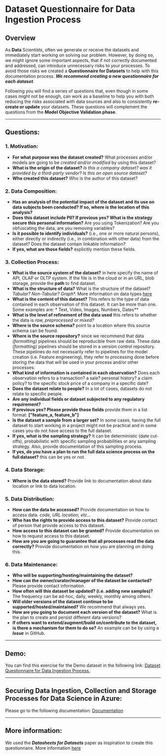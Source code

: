 # Dataset Questionnaire for Data Ingestion Process

## Overview

As **Data** Scientists, often we generate or receive the datasets and immediately start working on solving our problem. However, by doing so, we might ignore some important aspects, that if not correctly documented and addressed, can introduce unnecessary risks to your processes. To avoid those risks we created a **Questionnaire for Datasets** to help with this documentation process. ***We recommend creating a new questionnaire for each dataset***.

Following you will find a series of questions that, even though in some cases might not be enough, can work as a baseline to help you with both reducing the risks associated with data sources and also to consistently **re-create or update** your datasets. These questions will complement the questions from the **Model Objective Validation phase**.

-------------------------------

## Questions:

### 1. Motivation:

- **For what purpose was the dataset created?** What processes and/or models are going to be *created and/or modified* by using this dataset?
- **What is the origin of the dataset?** *Is this a company dataset? was it provided by a third-party vendor? Is this an open source dataset?*
- **Who created this dataset?** Who is the author of this dataset?

### 2. Data Composition:

- **Has an analysis of the potential impact of the dataset and its use on data subjects been conducted? If so, where is the location of this analysis?**
- **Does this dataset include PII? If previous yes? What is the strategy secure this personal information?** Are you using Tokenization? Are you obfuscating the data, are you removing variables?
- **Is it possible to identify individuals?**  (i.e., one or more natural persons), either directly or indirectly (i.e., in combination with other data) from the dataset? Does the dataset contain linkable information?
- **If yes, what are those fields?** explicitly mention these fields.

### 3. Collection Process:

- **What is the source system of the dataset?** in here specify the name of API, OLAP or OLTP system. If the file is in the cloud or in an URL, blob storage, provide the **path** to find dataset.
- **What is the structure of data?**  What is the structure of the dataset? *Tabular? Non-Tabular? Graph**. More information on data types [here](https://en.wikipedia.org/wiki/Data_type)
- **What is the content of this dataset?** This refers to the type of data contained in each observation of this dataset. It can be more than one. Some examples are: * Text, Video, Images, Numbers, Dates**
- **What is the level of refinement of the data used** this refers to whether the data is *raw, preprocessed or mixed?*
- **Where is the source schema?** point to a location where this source schema can be found.
- **Where is the source repository?** since we recommend that data *(formatting)* pipelines should be reproducible from raw data. These data *(formatting)* pipelines should be stored in a version control repository. 
These pipelines do not necessarily  refer to pipelines for the model creation (i.e. Feature engineering), they refer to processing done before storing the data that will be used in your process and/or other processes.
- **What kind of information is contained in each observation?** Does each observation refers to a transaction? a sale? personal history? a claim policy? to the specific stock price of a company in a specific date?
- **Does the dataset relate to people?** In a lot of cases, datasets do not relate to specific people.
- **Are any individual fields or dataset subjected to any regulatory requirement?**
- **If previous yes? Please provide those fields** provide them in a list format: **["feature_a, feature_b"]**
- **Is the dataset a sample from a larger set?** In some cases, having the full dataset to start working in a project might not be practical and in some cases you do not have access to the full dataset.
- **If yes, what is the sampling strategy?** It can be deterministic (date cut-offs), probabilistic with specific sampling probabilities or any sampling strategy. Also, provide documentation of this sampling process.
- **If yes, do you have a plan to run the full data science process on the full dataset?** this can be yes or not.

### 4. Data Storage:

- **Where is the data stored?** Provide link to documentation about data location or link to data location.

### 5. Data Distribution:

- **How can the data be accessed?** Provide documentation on how to access data. *code, URL location, etc...*
- **Who has the rights to provide access to this dataset?** Provide contact of person that provide access to this dataset.
- **How access to this dataset can be granted?** Provide documentation on how to request access to this dataset. 
- **How are you are going to guarantee that all processes read the data correctly?** Provide documentation on how you are planning on doing this.

### 6. Data Maintenance:

- **Who will be supporting/hosting/maintaining the dataset?**
- **How can the owner/curator/manager of the dataset be contacted?** Please provide contact information.
- **How often will this dataset be updated? (i.e. adding new samples)?** The frequency can be ad-hoc, daily, weekly, monthly among others.
- **Will older versions of the dataset continue to be supported/hosted/maintained?** We recommend that always yes.
- **How are you going to document each version of the dataset?** What is the plan to create and persist different data versions?
- **If others want to extend/augment/build on/contribute to the dataset, is there a mechanism for them to do so?** An example can be by using a ***Issue*** in GitHub.

-------------------------------

## Demo:

You can find this exercise for the Demo dataset in the following link: [Dataset Questionnaire for Data Ingestion Process.](dataset_questionnaire_data_ingestion.xlsx)

-------------------------------

## Securing Data Ingestion, Collection and Storage Processes for Data Science in Azure:

Please go to the following documentation: [Documentation](./documentation_helper/1_2_data_gathering_and_injection_security.pdf)

-------------------------------

## More information:

We used the ***Datasheets for Datasets*** paper as inspiration to create this questionnaire. More information [here](https://arxiv.org/pdf/1803.09010.pdf)